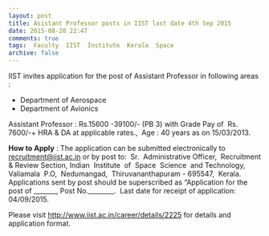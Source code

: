 ```yaml
---
layout: post
title: Asistant Professor posts in IIST last date 4th Sep 2015   
date: 2015-08-20 22:47
comments: true
tags:  Faculty  IIST  Institute  Kerala  Space 
archive: false
---
```

IIST invites application for the post of Assistant Professor in following areas :


- Department of Aerospace 
- Department of Avionics

Assistant Professor : Rs.15600 -39100/- (PB 3) with Grade Pay of  Rs. 7600/-+ HRA & DA at applicable rates., 
Age : 40 years as on 15/03/2013.  

**How to Apply** : The application can be submitted electronically to recruitment@iist.ac.in or by post to:  Sr.  Administrative Officer,  Recruitment & Review Section, Indian  Institute  of  Space  Science  and Technology,  Valiamala  P.O,  Nedumangad,  Thiruvananthapuram - 695547,  Kerala. Applications sent by post should be superscribed as “Application for the post of _______, Post No.________.  Last date for receipt of application: 04/09/2015. 

Please visit <http://www.iist.ac.in/career/details/2225> for details and application format.





